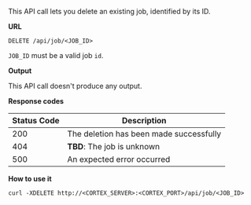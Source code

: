 This API call lets you delete an existing job, identified by its ID.

**URL**
```
DELETE /api/job/<JOB_ID>
```

`JOB_ID` must be a valid job `id`.

**Output**

This API call doesn't produce any output.

**Response codes**

| Status Code  | Description |
| ------------ | ------------- |
| 200  | The deletion has been made successfully |
| 404  | **TBD**: The job is unknown |
| 500  | An expected error occurred |

**How to use it**

```
curl -XDELETE http://<CORTEX_SERVER>:<CORTEX_PORT>/api/job/<JOB_ID>
```
